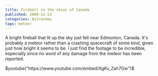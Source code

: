 ```yaml
---
title: Fireball in the skies of Canada
published: 2008-11-22
categories: Astronomy
tags: meteor
---
```


A bright fireball that lit up the sky just fell near Edmonton, Canada.  It's probably a
meteor rather than a crashing spacecraft of some kind, given just how bright it seems to
be.  I just find the footage to be incredible, especially since no word of any damage from
the meteor has been reported.

$youtube("https://www.youtube.com/embed/XgKv_Zah7Gw")$
